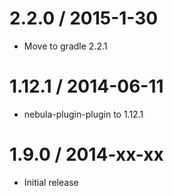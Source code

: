 2.2.0 / 2015-1-30
===================

* Move to gradle 2.2.1

1.12.1 / 2014-06-11
===================

* nebula-plugin-plugin to 1.12.1

1.9.0 / 2014-xx-xx
==================

* Initial release
